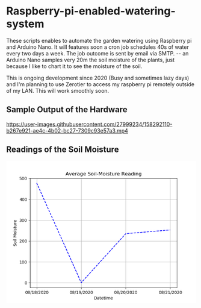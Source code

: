 # Raspberry-pi-enabled-watering-system

These scripts enables to automate the garden watering using Raspberry pi and Arduino Nano. It will features soon a cron job schedules 40s of water every two days a week. The job outcome is sent by email via SMTP. -- an Arduino Nano samples very 20m the soil moisture of the plants, just because I like to chart it to see the moisture of the soil.

This is ongoing development since 2020 (Busy and sometimes lazy days) and I'm planning to use Zerotier to access my raspberry pi remotely outside of my LAN. This will work smoothly soon.

## Sample Output of the Hardware

https://user-images.githubusercontent.com/27999234/158292110-b267e921-ae4c-4b02-bc27-7309c93e57a3.mp4

## Readings of the Soil Moisture

![readings](readings/08-21-2020.PNG) 


